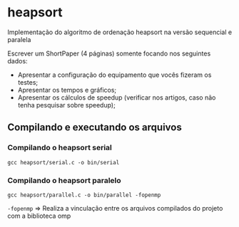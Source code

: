# heapsort

Implementação do algoritmo de ordenação heapsort na versão sequencial e paralela

Escrever um ShortPaper (4 páginas) somente focando nos seguintes dados:

 - Apresentar a configuração do equipamento que vocês fizeram os testes;
 - Apresentar os tempos e gráficos;
 - Apresentar os cálculos de speedup (verificar nos artigos, caso não tenha pesquisar sobre speedup);

## Compilando e executando os arquivos

### Compilando o heapsort serial

`gcc heapsort/serial.c -o bin/serial`

### Compilando o heapsort paralelo

`gcc heapsort/parallel.c -o bin/parallel -fopenmp`

`-fopenmp` => Realiza a vinculação entre os arquivos compilados do projeto com a biblioteca omp
